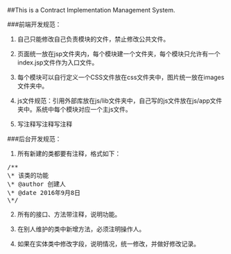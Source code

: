 ##This is a Contract Implementation Management System.

###前端开发规范：

1. 自己只能修改自己负责模块的文件，禁止修改公共文件。

2. 页面统一放在jsp文件夹内，每个模块建一个文件夹，每个模块只允许有一个index.jsp文件作为入口文件。

3. 每个模块可以自行定义一个CSS文件放在css文件夹中，图片统一放在images文件夹中。

4. js文件规范：引用外部库放在js/lib文件夹中，自己写的js文件放在js/app文件夹中。系统中每个模块对应一个主js文件。

5. 写注释写注释写注释

###后台开发规范：

1. 所有新建的类都要有注释，格式如下： 
<pre>
/** 
\* 该类的功能 
\* @author 创建人 
\* @date 2016年9月8日 
\*/</pre>

2. 所有的接口、方法带注释，说明功能。

3. 在别人维护的类中新增方法，必须注明操作人。

4. 如果在实体类中修改字段，说明情况，统一修改，并做好修改记录。
